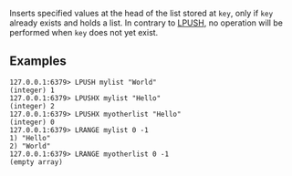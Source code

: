 Inserts specified values at the head of the list stored at `key`, only if `key`
already exists and holds a list.
In contrary to [LPUSH](lpush.md), no operation will be performed when `key` does not yet
exist.

## Examples

```
127.0.0.1:6379> LPUSH mylist "World"
(integer) 1
127.0.0.1:6379> LPUSHX mylist "Hello"
(integer) 2
127.0.0.1:6379> LPUSHX myotherlist "Hello"
(integer) 0
127.0.0.1:6379> LRANGE mylist 0 -1
1) "Hello"
2) "World"
127.0.0.1:6379> LRANGE myotherlist 0 -1
(empty array)
```
